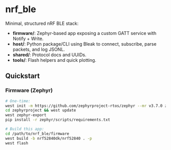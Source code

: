 # nrf_ble

Minimal, structured nRF BLE stack:
- **firmware/**: Zephyr-based app exposing a custom GATT service with Notify + Write.
- **host/**: Python package/CLI using Bleak to connect, subscribe, parse packets, and log JSONL.
- **shared/**: Protocol docs and UUIDs.
- **tools/**: Flash helpers and quick plotting.

## Quickstart

### Firmware (Zephyr)
```bash
# One-time:
west init -m https://github.com/zephyrproject-rtos/zephyr --mr v3.7.0 zephyrproject
cd zephyrproject && west update
west zephyr-export
pip install -r zephyr/scripts/requirements.txt

# Build this app:
cd /path/to/nrf_ble/firmware
west build -b nrf52840dk/nrf52840 . -p
west flash
